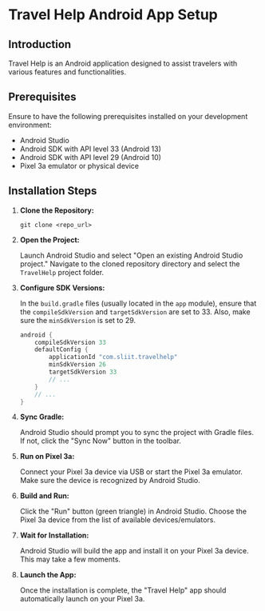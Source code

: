 # Travel Help Android App Setup

## Introduction

Travel Help is an Android application designed to assist travelers with various features and functionalities.

## Prerequisites

Ensure to have the following prerequisites installed on your development environment:

- Android Studio
- Android SDK with API level 33 (Android 13)
- Android SDK with API level 29 (Android 10)
- Pixel 3a emulator or physical device

## Installation Steps

1. **Clone the Repository:**

    ```
    git clone <repo_url>
    ```

2. **Open the Project:**

   Launch Android Studio and select "Open an existing Android Studio project." Navigate to the cloned repository directory and select the `TravelHelp` project folder.

3. **Configure SDK Versions:**

   In the `build.gradle` files (usually located in the `app` module), ensure that the `compileSdkVersion` and `targetSdkVersion` are set to 33. Also, make sure the `minSdkVersion` is set to 29.

    ```groovy
    android {
        compileSdkVersion 33
        defaultConfig {
            applicationId "com.sliit.travelhelp"
            minSdkVersion 26
            targetSdkVersion 33
            // ...
        }
        // ...
    }
    ```

4. **Sync Gradle:**

   Android Studio should prompt you to sync the project with Gradle files. If not, click the "Sync Now" button in the toolbar.

5. **Run on Pixel 3a:**

   Connect your Pixel 3a device via USB or start the Pixel 3a emulator. Make sure the device is recognized by Android Studio.

6. **Build and Run:**

   Click the "Run" button (green triangle) in Android Studio. Choose the Pixel 3a device from the list of available devices/emulators.

7. **Wait for Installation:**

   Android Studio will build the app and install it on your Pixel 3a device. This may take a few moments.

8. **Launch the App:**

   Once the installation is complete, the "Travel Help" app should automatically launch on your Pixel 3a.


